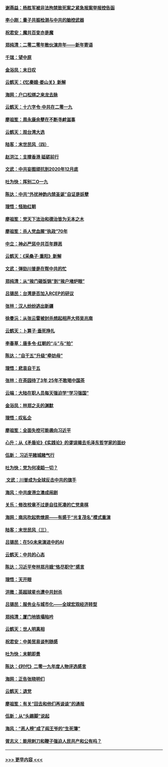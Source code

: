 #### [谢燕益：杨胜军被非法拘禁致死案之紧急报案举报控告函](../pages/nsc993/n11756134.md?t=01011211) 
#### [李小刚：量子共振检测与中共的脑控武器](../pages/nsc993/n11754518.md?t=01011211) 
#### [祝君安：魔共百变亦是魔](../pages/nsc993/n11754469.md?t=01011211) 
#### [郑纯清：二零二零年散伙演弃年——新年寄语](../pages/nsc993/n11754195.md?t=01011211) 
#### [千瑞：望中原](../pages/nsc993/n11754159.md?t=01011211) 
#### [金浴凤：末日叹](../pages/nsc993/n11752359.md?t=01011211) 
#### [云鹤天：《忆秦娥‧娄山关》新解](../pages/nsc993/n11752348.md?t=01011211) 
#### [海网：户口松绑之来龙去脉](../pages/nsc993/n11752328.md?t=01011211) 
#### [云鹤天：十六字令‧中共在二零一九](../pages/nsc993/n11752305.md?t=01011211) 
#### [廖祖笙：周永康余孽在不断寻衅滋事](../pages/nsc993/n11751013.md?t=01011211) 
#### [云鹤天：观台湾大选](../pages/nsc993/n11751007.md?t=01011211) 
#### [陆客：末世民风（四）](../pages/nsc993/n11749203.md?t=01011211) 
#### [赵洪江：支撑香港 砥砺前行](../pages/nsc993/n11748482.md?t=01011211) 
#### [文武：中共妄图顽抗到2020年12月底](../pages/nsc993/n11748446.md?t=01011211) 
#### [吐为快：挥别二O一九](../pages/nsc993/n11748411.md?t=01011211) 
#### [陈达：中共“外扰神韵内禁圣诞”自证是妖孽](../pages/nsc993/n11748226.md?t=01011211) 
#### [理悟：怪胎红朝](../pages/nsc993/n11748206.md?t=01011211) 
#### [廖祖笙：党天下法治和德治皆为无本之木](../pages/nsc993/n11748135.md?t=01011211) 
#### [廖祖笙：杀人党血腥“执政”70年](../pages/nsc993/n11745144.md?t=01011211) 
#### [中立：神必严惩中共百年罪恶](../pages/nsc993/n11744970.md?t=01011211) 
#### [云鹤天：《采桑子‧重阳》新解](../pages/nsc993/n11744948.md?t=01011211) 
#### [文武：弹劾川普是在帮中共的忙](../pages/nsc993/n11744758.md?t=01011211) 
#### [郑纯清：从“挨门砸饭锅”到“挨户堵炉眼”](../pages/nsc993/n11744745.md?t=01011211) 
#### [吕锡民：台湾是否加入RCEP的研议](../pages/nsc993/n11744701.md?t=01011211) 
#### [张林：汉人纷纷逃出新疆](../pages/nsc993/n11743530.md?t=01011211) 
#### [徐曼沅：从张云雷被封杀想起相声大师吴兆南](../pages/nsc993/n11741816.md?t=01011211) 
#### [云鹤天：卜算子‧垂死挣扎](../pages/nsc993/n11739956.md?t=01011211) 
#### [李春草：唐多令‧红朝的“斗”与“拍”](../pages/nsc993/n11739830.md?t=01011211) 
#### [陈达：“自干五”升级“牵妨母”](../pages/nsc993/n11739724.md?t=01011211) 
#### [理悟：悲哀自干五](../pages/nsc993/n11739547.md?t=01011211) 
#### [张林：在茶园待了3年 25年不敢喝中国茶](../pages/nsc993/n11739240.md?t=01011211) 
#### [云端：大陆在职人员每天强迫学“学习强国”](../pages/nsc993/n11738735.md?t=01011211) 
#### [金浴凤：林郑之夫的渊默](../pages/nsc993/n11737735.md?t=01011211) 
#### [理悟：叹私企](../pages/nsc993/n11737715.md?t=01011211) 
#### [廖祖笙：全面失控可能袭向习近平](../pages/nsc993/n11737704.md?t=01011211) 
#### [心升：从《矛盾论》《实践论》的谬误揭去毛泽东哲学家的面纱](../pages/nsc993/n11736962.md?t=01011211) 
#### [伍新： 习近平赌城赌气行](../pages/nsc993/n11736929.md?t=01011211) 
#### [吐为快：党为何凌蹈一切？](../pages/nsc993/n11736915.md?t=01011211) 
#### [ 文武：川普成为全球反击中共的旗手](../pages/nsc993/n11736882.md?t=01011211) 
#### [海风：中共废港立澳成闹剧](../pages/nsc993/n11735857.md?t=01011211) 
#### [关乐：修改校章不过是自往死凑的亡党臭棋](../pages/nsc993/n11735097.md?t=01011211) 
#### [海网：南风吹起势燎原——有感于“光复茂名”模式重演](../pages/nsc993/n11732308.md?t=01011211) 
#### [陆客：末世民风（三）](../pages/nsc993/n11732211.md?t=01011211) 
#### [吕锡民：在5G未来演进中的AI](../pages/nsc993/n11730010.md?t=01011211) 
#### [云鹤天：中共的心态](../pages/nsc993/n11729906.md?t=01011211) 
#### [陈达：习近平夸林郑月娥“恪尽职守”感言](../pages/nsc993/n11729881.md?t=01011211) 
#### [理悟：天开眼](../pages/nsc993/n11729699.md?t=01011211) 
#### [洪微：英超球星也遭中共封杀](../pages/nsc993/n11727243.md?t=01011211) 
#### [吕锡民：服务业与城市化——全球宏观经济转型](../pages/nsc993/n11725845.md?t=01011211) 
#### [郑纯清：厦门地铁塌陷吟](../pages/nsc993/n11725813.md?t=01011211) 
#### [云鹤天：世人明真相](../pages/nsc993/n11725621.md?t=01011211) 
#### [祝君安：中美贸易谈判随感](../pages/nsc993/n11725609.md?t=01011211) 
#### [吐为快：末朝即景](../pages/nsc993/n11723365.md?t=01011211) 
#### [陈达：《时代》二零一九年度人物评选感言](../pages/nsc993/n11723337.md?t=01011211) 
#### [海网：正告张晓明们](../pages/nsc993/n11723228.md?t=01011211) 
#### [云鹤天：退党](../pages/nsc993/n11723056.md?t=01011211) 
#### [廖祖笙：有关“回去和他们再谈谈”的通报](../pages/nsc993/n11722442.md?t=01011211) 
#### [伍新：从“头踢脚”说起](../pages/nsc993/n11722429.md?t=01011211) 
#### [海风：“恶人榜”成了阎王爷的“生死簿”](../pages/nsc993/n11722272.md?t=01011211) 
#### [胥志义：能用剌刀和鞭子强迫人民共产和公有吗？](../pages/nsc993/n11720569.md?t=01011211) 

----
#### [ >>> 更早内容 <<< ](../indexes/nsc993-earlier.md)
